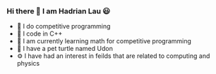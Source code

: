 ### Hi there 👋 I am Hadrian Lau 😃
- 🧠 I do competitive programming
- 🔨 I code in C++
- 🌱 I am currently learning math for competitive programming
- 🐢 I have a pet turtle named Udon
- ⚙️ I have had an interest in feilds that are related to computing and physics
